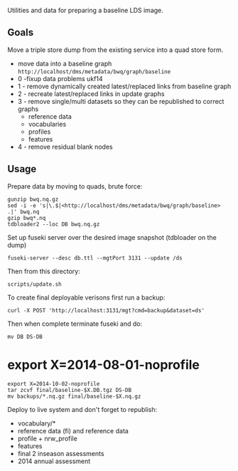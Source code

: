 Utilities and data for preparing a baseline LDS image.

## Goals

Move a triple store dump from the existing service into a quad store form.

   * move data into a baseline graph `http://localhost/dms/metadata/bwq/graph/baseline`
   * 0 -fixup data problems ukf14
   * 1 - remove dynamically created latest/replaced links from baseline graph
   * 2 - recreate latest/replaced links in update graphs
   * 3 - remove single/multi datasets so they can be republished to correct graphs
      * reference data
      * vocabularies
      * profiles
      * features
   * 4 - remove residual blank nodes

## Usage

Prepare data by moving to quads, brute force:

    gunzip bwq.nq.gz
    sed -i -e 's|\.$|<http://localhost/dms/metadata/bwq/graph/baseline> .|' bwq.nq
    gzip bwq*.nq
    tdbloader2 --loc DB bwq.nq.gz

Set up fuseki server over the desired image snapshot (tdbloader on the dump)

    fuseki-server --desc db.ttl --mgtPort 3131 --update /ds

Then from this directory:

    scripts/update.sh

To create final deployable verisons first run a backup:

    curl -X POST 'http://localhost:3131/mgt?cmd=backup&dataset=ds'

Then when complete terminate fuseki and do:
   
    mv DB DS-DB
#    export X=2014-08-01-noprofile
    export X=2014-10-02-noprofile
    tar zcvf final/baseline-$X.DB.tgz DS-DB
    mv backups/*.nq.gz final/baseline-$X.nq.gz

Deploy to live system and don't forget to republish:

   * vocabulary/*
   * reference data (fi) and reference data
   * profile + nrw_profile
   * features
   * final 2 inseason assessments
   * 2014 annual assessment
   